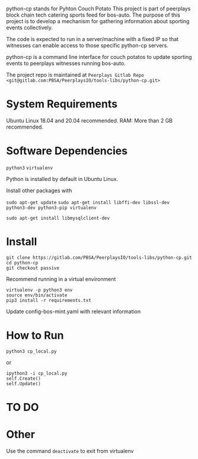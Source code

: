 python-cp stands for Pyhton Couch Potato
This project is part of peerplays block chain tech catering sports feed for bos-auto. 
The purpose of this project is to develop a mechanism for gathering information about sporting events collectively.

The code is expected to run in a server/machine with a fixed IP so that witnesses can enable access to those specific python-cp servers.

python-cp is a command line interface for couch potatos to update sporting events to peerplays witnesses running bos-auto.

The project repo is maintained at `Peerplays Gitlab Repo <git@gitlab.com:PBSA/PeerplaysIO/tools-libs/python-cp.git>`

System Requirements
==================
Ubuntu Linux 18.04 and 20.04 recommended.
RAM: More than 2 GB recommended.

Software Dependencies
====================
`python3`
`virtualenv`

Python is installed by default in Ubuntu Linux.

Install other packages with

`sudo apt-get update`
`sudo apt-get install libffi-dev libssl-dev python3-dev python3-pip virtualenv`

`sudo apt-get install libmysqlclient-dev`

Install
=======
```
git clone https://gitlab.com/PBSA/PeerplaysIO/tools-libs/python-cp.git
cd python-cp
git checkout passive
```

Recommend running in a virtual environment

```
virtualenv -p python3 env
source env/bin/activate
pip3 install -r requirements.txt
```

Update config-bos-mint.yaml with relevant information

How to Run
==========
```
python3 cp_local.py
```

or

```
ipython3 -i cp_local.py
self.Create()
self.Update()
```

TO DO
=====

Other
=====
Use the command `deactivate` to exit from virtualenv
